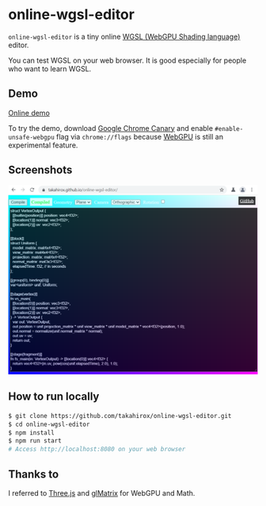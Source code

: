 # online-wgsl-editor

`online-wgsl-editor` is a tiny online [WGSL (WebGPU Shading language)](https://www.w3.org/TR/WGSL/) editor.

You can test WGSL on your web browser. It is good especially for people who want to learn WGSL.

## Demo

[Online demo](https://takahirox.github.io/online-wgsl-editor/index.html)

To try the demo, download [Google Chrome Canary](https://www.google.com/chrome/canary/) and enable `#enable-unsafe-webgpu` flag via `chrome://flags` because [WebGPU](https://www.w3.org/TR/webgpu) is still an experimental feature.

## Screenshots

<img src="./screenshots/screenshot.png" width="640">

## How to run locally

```sh
$ git clone https://github.com/takahirox/online-wgsl-editor.git
$ cd online-wgsl-editor
$ npm install
$ npm run start
# Access http://localhost:8080 on your web browser
```

## Thanks to

I referred to [Three.js](https://threejs.org/) and [glMatrix](https://glmatrix.net/) for WebGPU and Math.
